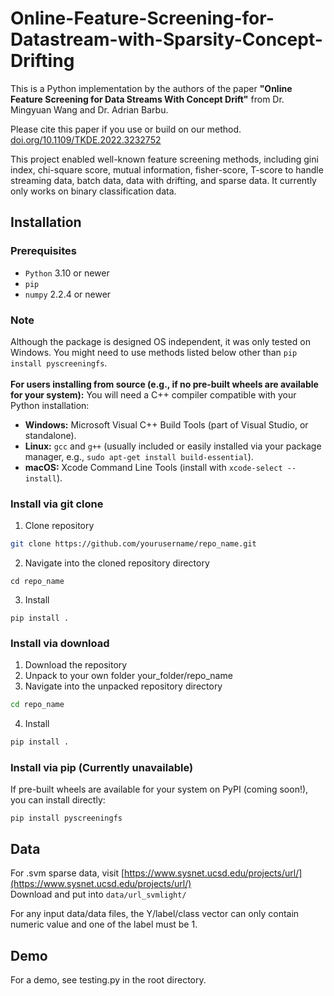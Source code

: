 # Online-Feature-Screening-for-Datastream-with-Sparsity-Concept-Drifting

This is a Python implementation by the authors of the paper **"Online Feature Screening for Data Streams With Concept Drift"** from Dr. Mingyuan Wang and Dr. Adrian Barbu.

Please cite this paper if you use or build on our method. [doi.org/10.1109/TKDE.2022.3232752](https://doi.org/10.1109/TKDE.2022.3232752)

This project enabled well-known feature screening methods, including gini index, chi-square score, mutual information, fisher-score, T-score to handle streaming data, batch data, data with drifting, and sparse data. It currently only works on binary classification data.

## Installation

### Prerequisites

* `Python` 3.10 or newer
* `pip`
* `numpy` 2.2.4 or newer

### Note
Although the package is designed OS independent, it was only tested on Windows. You might need to use methods listed below other than `pip install pyscreeningfs`.
   \
   \
**For users installing from source (e.g., if no pre-built wheels are available for your system):**
You will need a C++ compiler compatible with your Python installation:
* **Windows:** Microsoft Visual C++ Build Tools (part of Visual Studio, or standalone).
* **Linux:** `gcc` and `g++` (usually included or easily installed via your package manager, e.g., `sudo apt-get install build-essential`).
* **macOS:** Xcode Command Line Tools (install with `xcode-select --install`).

### Install via git clone
1. Clone repository
``` bash
git clone https://github.com/yourusername/repo_name.git
```
2. Navigate into the cloned repository directory
```
cd repo_name 
```
3. Install
```
pip install .
```

### Install via download
1. Download the repository
2. Unpack to your own folder your_folder/repo_name
3. Navigate into the unpacked repository directory
``` bash
cd repo_name  
```
4. Install
``` bash
pip install .
```
### Install via pip (Currently unavailable)

If pre-built wheels are available for your system on PyPI (coming soon!), you can install directly:
```
pip install pyscreeningfs
```

## Data
For .svm sparse data, visit [https://www.sysnet.ucsd.edu/projects/url/](https://www.sysnet.ucsd.edu/projects/url/) \
Download and put into `data/url_svmlight/`

For any input data/data files, the Y/label/class vector can only contain numeric value and one of the label must be 1.

## Demo
For a demo, see testing.py in the root directory.

